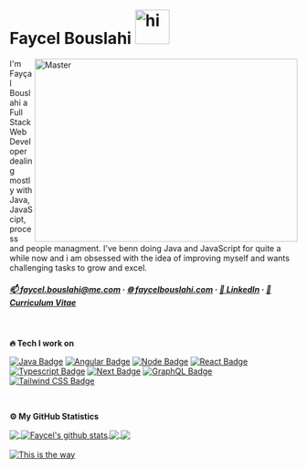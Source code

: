 # Faycel Bouslahi&nbsp;<img src="https://user-images.githubusercontent.com/119304984/228403036-47ea62de-63f5-4227-8521-513cf38d3f51.gif" width="60px" height="60px" alt="hi">


<img align="right" alt="Master" src="https://github.com/Faycel-Bouslahi/Faycel-Bouslahi/blob/main/Assets/maitre.gif" width="460px" height="320px"/>

<p> 
  
  I'm Fayçal Bouslahi a Full Stack Web Developer dealing mostly with Java, JavaScipt, process and people managment. I've benn doing Java and JavaScript 
  for quite a while now and i am obsessed with the idea of improving myself and wants challenging tasks to grow and excel.
 
</p>


<!-- Contact -->

<!-- <b>☎️ Contact</b> -->

##### [:mailbox: faycel.bouslahi@me.com](mailto:faycel.bouslahi@me.com) · [🌐 faycelbouslahi.com](https://faycelbouslahi.com) · [👔 LinkedIn](https://www.linkedin.com/in/faycel-bouslahi/) · [📝 Curriculum Vitae](https://faycelbouslahi.com/resume_faycel.pdf)

<!-- My Stack -->
<br>

<b>🔥 Tech I work on </b>

[![Java Badge](https://img.shields.io/badge/-SpringBoot-6DB33F?style=for-the-badge&labelColor=white&logo=spring&logoColor=6DB33F)](https://github.com/Faycel-Bouslahi?tab=repositories&q=&type=&language=springboot) [![Angular Badge](https://img.shields.io/badge/-Angular-DD0031?style=for-the-badge&labelColor=white&logo=angular&logoColor=DD0031)](https://github.com/Faycel-Bouslahi?tab=repositories&q=&type=&language=angular) [![Node Badge](https://img.shields.io/badge/-NodeJS-339933?style=for-the-badge&labelColor=white&logo=nodedotjs&logoColor=339933)](https://github.com/Faycel-Bouslahi?tab=repositories&q=&type=&language=node) [![React Badge](https://img.shields.io/badge/-React-61DBFB?style=for-the-badge&labelColor=black&logo=react&logoColor=61DBFB)](https://github.com/Faycel-Bouslahi?tab=repositories&q=&type=&language=react) [![Typescript Badge](https://img.shields.io/badge/-Typescript-007acc?style=for-the-badge&labelColor=black&logo=typescript&logoColor=007acc)](https://github.com/Faycel-Bouslahi?tab=repositories&q=&type=&language=typescript) [![Next Badge](https://img.shields.io/badge/-Nextjs-gray?style=for-the-badge&labelColor=black&logo=next.js&logoColor=white)](https://github.com/Faycel-Bouslahi?tab=repositories&q=&type=&language=nextjs) [![GraphQL Badge](https://img.shields.io/badge/-GraphQl-e535ab?style=for-the-badge&labelColor=black&logo=node.js&logoColor=e535ab)](https://github.com/Faycel-Bouslahi?tab=repositories&q=&type=&language=graph)
[![Tailwind CSS Badge](https://img.shields.io/badge/-Tailwindcss-06b6d4?style=for-the-badge&labelColor=black&logo=tailwindcss&logoColor=06b6d4)](https://github.com/Faycel-Bouslahi?tab=repositories&q=&type=&language=tailwind)



<!-- GitHub Statistics -->
<br>

<b>⚙️ My GitHub Statistics</b>

<a href="https://github.com/Faycel-Bouslahi">
  <img align="center" src="https://github-readme-stats.vercel.app/api/top-langs/?username=Faycel-Bouslahi&show_icons=true&theme=react" />
</a>

<a href="https://github.com/Faycel-Bouslahi">
<img align="center" src="https://github-readme-stats.vercel.app/api?username=Faycel-Bouslahi&show_icons=true&theme=react" alt="Faycel's github stats"/>
</a>

 <!-- Repos to make as pin -->
 
<a href="https://github.com/Faycel-Bouslahi/Faycel-Bouslahi">
  <img align="center" src="https://github-readme-stats.vercel.app/api/pin/?username=Faycel-Bouslahi&repo=Faycel-Bouslahi&theme=react" />
</a>

<a href="https://github.com/Faycel-Bouslahi/Faycel-DS-and-Algo">
 <img align="center" src="https://github-readme-stats.vercel.app/api/pin/?username=Faycel-Bouslahi&repo=Faycel-DS-and-Algo&theme=react" />
</a>

<br>

<!-- This is the way -->
<br>
<a href="https://github.com/Faycel-Bouslahi">
<img align="middle" src="https://github.com/Faycel-Bouslahi/Faycel-Bouslahi/blob/main/Assets/mando.walk.coding.gif" alt="This is the way">
</a>


<!--
**Faycel-Bouslahi/Faycel-Bouslahi** is a ✨ _special_ ✨ repository because its `README.md` (this file) appears on your GitHub profile.

Here are some ideas to get you started:

- 🔭 I’m currently working on ...
- 🌱 I’m currently learning ...
- 👯 I’m looking to collaborate on ...
- 🤔 I’m looking for help with ...
- 💬 Ask me about ...
- 📫 How to reach me: ...
- 😄 Pronouns: ...
- ⚡ Fun fact: ...
-->
